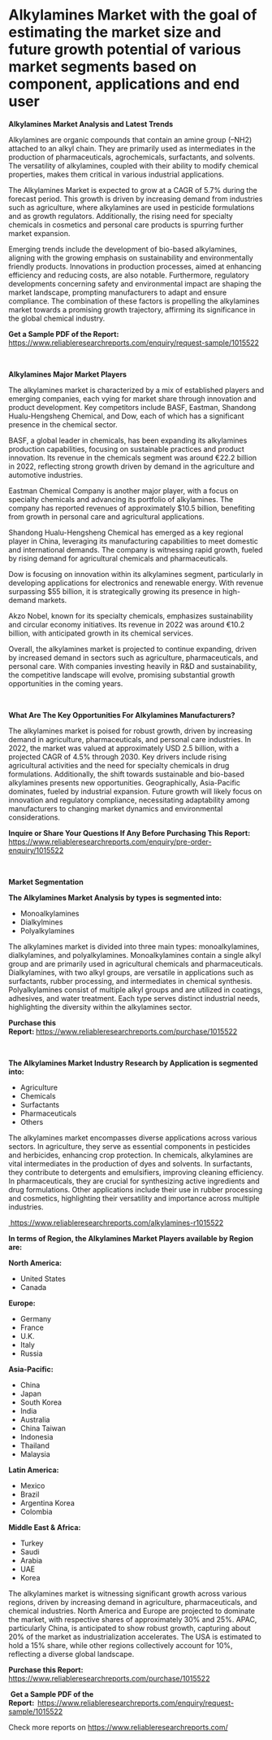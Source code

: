 <p><h1>Alkylamines Market with the goal of estimating the market size and future growth potential of various market segments based on component, applications and end user</h1></p><p><strong>Alkylamines Market Analysis and Latest Trends</strong></p>
<p><p>Alkylamines are organic compounds that contain an amine group (–NH2) attached to an alkyl chain. They are primarily used as intermediates in the production of pharmaceuticals, agrochemicals, surfactants, and solvents. The versatility of alkylamines, coupled with their ability to modify chemical properties, makes them critical in various industrial applications. </p><p>The Alkylamines Market is expected to grow at a CAGR of 5.7% during the forecast period. This growth is driven by increasing demand from industries such as agriculture, where alkylamines are used in pesticide formulations and as growth regulators. Additionally, the rising need for specialty chemicals in cosmetics and personal care products is spurring further market expansion. </p><p>Emerging trends include the development of bio-based alkylamines, aligning with the growing emphasis on sustainability and environmentally friendly products. Innovations in production processes, aimed at enhancing efficiency and reducing costs, are also notable. Furthermore, regulatory developments concerning safety and environmental impact are shaping the market landscape, prompting manufacturers to adapt and ensure compliance. The combination of these factors is propelling the alkylamines market towards a promising growth trajectory, affirming its significance in the global chemical industry.</p></p>
<p><strong>Get a Sample PDF of the Report:&nbsp;</strong> <a href="https://www.reliableresearchreports.com/enquiry/request-sample/1015522?utm_campaign=2665&utm_medium=2&utm_source=Github&utm_content=ia&utm_term=02042025&utm_id=alkylamines">https://www.reliableresearchreports.com/enquiry/request-sample/1015522</a></p>
<p>&nbsp;</p>
<p><strong>Alkylamines Major Market Players</strong></p>
<p><p>The alkylamines market is characterized by a mix of established players and emerging companies, each vying for market share through innovation and product development. Key competitors include BASF, Eastman, Shandong Hualu-Hengsheng Chemical, and Dow, each of which has a significant presence in the chemical sector.</p><p>BASF, a global leader in chemicals, has been expanding its alkylamines production capabilities, focusing on sustainable practices and product innovation. Its revenue in the chemicals segment was around €22.2 billion in 2022, reflecting strong growth driven by demand in the agriculture and automotive industries.</p><p>Eastman Chemical Company is another major player, with a focus on specialty chemicals and advancing its portfolio of alkylamines. The company has reported revenues of approximately $10.5 billion, benefiting from growth in personal care and agricultural applications.</p><p>Shandong Hualu-Hengsheng Chemical has emerged as a key regional player in China, leveraging its manufacturing capabilities to meet domestic and international demands. The company is witnessing rapid growth, fueled by rising demand for agricultural chemicals and pharmaceuticals.</p><p>Dow is focusing on innovation within its alkylamines segment, particularly in developing applications for electronics and renewable energy. With revenue surpassing $55 billion, it is strategically growing its presence in high-demand markets.</p><p>Akzo Nobel, known for its specialty chemicals, emphasizes sustainability and circular economy initiatives. Its revenue in 2022 was around €10.2 billion, with anticipated growth in its chemical services.</p><p>Overall, the alkylamines market is projected to continue expanding, driven by increased demand in sectors such as agriculture, pharmaceuticals, and personal care. With companies investing heavily in R&D and sustainability, the competitive landscape will evolve, promising substantial growth opportunities in the coming years.</p></p>
<p>&nbsp;</p>
<p><strong>What Are The Key Opportunities For Alkylamines Manufacturers?</strong></p>
<p><p>The alkylamines market is poised for robust growth, driven by increasing demand in agriculture, pharmaceuticals, and personal care industries. In 2022, the market was valued at approximately USD 2.5 billion, with a projected CAGR of 4.5% through 2030. Key drivers include rising agricultural activities and the need for specialty chemicals in drug formulations. Additionally, the shift towards sustainable and bio-based alkylamines presents new opportunities. Geographically, Asia-Pacific dominates, fueled by industrial expansion. Future growth will likely focus on innovation and regulatory compliance, necessitating adaptability among manufacturers to changing market dynamics and environmental considerations.</p></p>
<p><strong>Inquire or Share Your Questions If Any Before Purchasing This Report:</strong> <a href="https://www.reliableresearchreports.com/enquiry/pre-order-enquiry/1015522?utm_campaign=2665&utm_medium=2&utm_source=Github&utm_content=ia&utm_term=02042025&utm_id=alkylamines">https://www.reliableresearchreports.com/enquiry/pre-order-enquiry/1015522</a></p>
<p>&nbsp;</p>
<p><strong>Market Segmentation</strong></p>
<p><strong>The Alkylamines Market Analysis by types is segmented into:</strong></p>
<p><ul><li>Monoalkylamines</li><li>Dialkylmines</li><li>Polyalkylamines</li></ul></p>
<p><p>The alkylamines market is divided into three main types: monoalkylamines, dialkylamines, and polyalkylamines. Monoalkylamines contain a single alkyl group and are primarily used in agricultural chemicals and pharmaceuticals. Dialkylamines, with two alkyl groups, are versatile in applications such as surfactants, rubber processing, and intermediates in chemical synthesis. Polyalkylamines consist of multiple alkyl groups and are utilized in coatings, adhesives, and water treatment. Each type serves distinct industrial needs, highlighting the diversity within the alkylamines sector.</p></p>
<p><strong>Purchase this Report:&nbsp;</strong><a href="https://www.reliableresearchreports.com/purchase/1015522?utm_campaign=2665&utm_medium=2&utm_source=Github&utm_content=ia&utm_term=02042025&utm_id=alkylamines">https://www.reliableresearchreports.com/purchase/1015522</a></p>
<p>&nbsp;</p>
<p><strong>The Alkylamines Market Industry Research by Application is segmented into:</strong></p>
<p><ul><li>Agriculture</li><li>Chemicals</li><li>Surfactants</li><li>Pharmaceuticals</li><li>Others</li></ul></p>
<p><p>The alkylamines market encompasses diverse applications across various sectors. In agriculture, they serve as essential components in pesticides and herbicides, enhancing crop protection. In chemicals, alkylamines are vital intermediates in the production of dyes and solvents. In surfactants, they contribute to detergents and emulsifiers, improving cleaning efficiency. In pharmaceuticals, they are crucial for synthesizing active ingredients and drug formulations. Other applications include their use in rubber processing and cosmetics, highlighting their versatility and importance across multiple industries.</p></p>
<p><a href="https://www.reliableresearchreports.com/alkylamines-r1015522?utm_campaign=2665&utm_medium=2&utm_source=Github&utm_content=ia&utm_term=02042025&utm_id=alkylamines">&nbsp;https://www.reliableresearchreports.com/alkylamines-r1015522</a></p>
<p><strong>In terms of Region, the Alkylamines Market Players available by Region are:</strong></p>
<p>
    <p> <strong> North America: </strong>
        <ul>
            <li>United States</li>
            <li>Canada</li>
        </ul>
        </p> 
    <p> <strong> Europe: </strong>
        <ul>
            <li>Germany</li>
            <li>France</li>
            <li>U.K.</li>
            <li>Italy</li>
            <li>Russia</li>
        </ul>
        </p> 
    <p> <strong> Asia-Pacific: </strong>
        <ul>
            <li>China</li>
            <li>Japan</li>
            <li>South Korea</li>
            <li>India</li>
            <li>Australia</li>
            <li>China Taiwan</li>
            <li>Indonesia</li>
            <li>Thailand</li>
            <li>Malaysia</li>
        </ul>
        </p> 
    <p> <strong> Latin America: </strong>
        <ul>
            <li>Mexico</li>
            <li>Brazil</li>
            <li>Argentina Korea</li>
            <li>Colombia</li>
        </ul>
        </p> 
    <p> <strong> Middle East & Africa: </strong>
        <ul>
            <li>Turkey</li>
            <li>Saudi</li>
            <li>Arabia</li>
            <li>UAE</li>
            <li>Korea</li>
        </ul>
    </p>
    </p>
<p><p>The alkylamines market is witnessing significant growth across various regions, driven by increasing demand in agriculture, pharmaceuticals, and chemical industries. North America and Europe are projected to dominate the market, with respective shares of approximately 30% and 25%. APAC, particularly China, is anticipated to show robust growth, capturing about 20% of the market as industrialization accelerates. The USA is estimated to hold a 15% share, while other regions collectively account for 10%, reflecting a diverse global landscape.</p></p>
<p><strong>Purchase this Report: </strong><a href="https://www.reliableresearchreports.com/purchase/1015522?utm_campaign=2665&utm_medium=2&utm_source=Github&utm_content=ia&utm_term=02042025&utm_id=alkylamines">https://www.reliableresearchreports.com/purchase/1015522</a></p>
<p>&nbsp;<strong>Get a Sample PDF of the Report:&nbsp;&nbsp;</strong><a href="https://www.reliableresearchreports.com/enquiry/request-sample/1015522?utm_campaign=2665&utm_medium=2&utm_source=Github&utm_content=ia&utm_term=02042025&utm_id=alkylamines">https://www.reliableresearchreports.com/enquiry/request-sample/1015522</a></p>
<p><strong></strong></p>
<p>Check more reports on <a href="https://www.reliableresearchreports.com/?utm_campaign=2665&utm_medium=2&utm_source=Github&utm_content=ia&utm_term=02042025&utm_id=alkylamines">https://www.reliableresearchreports.com/</a></p>